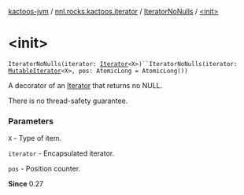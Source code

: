 [kactoos-jvm](../../index.md) / [nnl.rocks.kactoos.iterator](../index.md) / [IteratorNoNulls](index.md) / [&lt;init&gt;](.)

# &lt;init&gt;

`IteratorNoNulls(iterator: `[`Iterator`](https://kotlinlang.org/api/latest/jvm/stdlib/kotlin.collections/-iterator/index.html)`<X>)``IteratorNoNulls(iterator: `[`MutableIterator`](https://kotlinlang.org/api/latest/jvm/stdlib/kotlin.collections/-mutable-iterator/index.html)`<X>, pos: AtomicLong = AtomicLong())`

A decorator of an [Iterator](https://kotlinlang.org/api/latest/jvm/stdlib/kotlin.collections/-iterator/index.html) that returns no NULL.

There is no thread-safety guarantee.

### Parameters

`X` - Type of item.

`iterator` - Encapsulated iterator.

`pos` - Position counter.

**Since**
0.27

